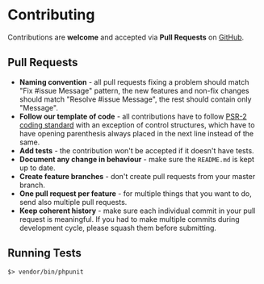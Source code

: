 # Contributing

Contributions are **welcome** and accepted via **Pull Requests** on [GitHub](https://github.com/dazzle-php/filesystem).

## Pull Requests

- **Naming convention** - all pull requests fixing a problem should match "Fix #issue Message" pattern, the new features and non-fix changes should match "Resolve #issue Message", the rest should contain only "Message".
- **Follow our template of code** - all contributions have to follow [PSR-2 coding standard](https://github.com/php-fig/fig-standards/blob/master/accepted/PSR-2-coding-style-guide.md) with an exception of control structures, which have to have opening parenthesis always placed in the next line instead of the same.
- **Add tests** - the contribution won't be accepted if it doesn't have tests.
- **Document any change in behaviour** - make sure the `README.md` is kept up to date.
- **Create feature branches** - don't create pull requests from your master branch.
- **One pull request per feature** - for multiple things that you want to do, send also multiple pull requests.
- **Keep coherent history** - make sure each individual commit in your pull request is meaningful. If you had to make multiple commits during development cycle, please squash them before submitting.

## Running Tests

```
$> vendor/bin/phpunit
```
